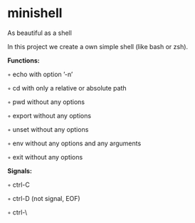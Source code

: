 # minishell
As beautiful as a shell

In this project we create a own simple shell (like bash or zsh).


<b>Functions:</b>


◦ echo with option ’-n’

◦ cd with only a relative or absolute path

◦ pwd without any options

◦ export without any options

◦ unset without any options

◦ env without any options and any arguments 

◦ exit without any options

<b>Signals:</b>

◦ ctrl-C 

◦ ctrl-D (not signal, EOF)

◦ ctrl-\


